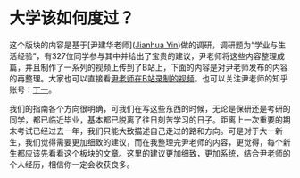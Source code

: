 # 大学该如何度过？

这个版块的内容是基于[尹建华老师]([Jianhua Yin](https://jhyin12.github.io/))做的调研，调研题为“学业与生活经验”，有327位同学参与其中并给出了宝贵的建议，尹老师将这些内容整理成篇，并且制作了一系列的视频上传到了B站上，下面的内容是对尹老师发布的内容的再整理。大家也可以直接看[尹老师在B站录制的视频](https://www.bilibili.com/video/BV1j7kqYLEmx/?share_source=copy_web&vd_source=f05618a558fd30c5e0096895a624d17f)。也可以关注尹老师的知乎账号：[丁一](https://www.zhihu.com/people/dingyi1951)。

我们的指南各个方向很明确，可我们在写这些东西的时候，无论是保研还是考研的同学，都已临近毕业，基本都已脱离了往日刻苦学习的日子。距离上一次重要的期末考试已经过去一年，我们只能大致描述自己走过的路和方向。可是对于大一新生，我们觉得需要更加细致的建议，而在我整理完尹老师的内容，更觉得，每个新生都应该先看看这个板块的文章。这里的建议更加细致，更加系统，结合尹老师的个人经历，相信你一定会收获良多。